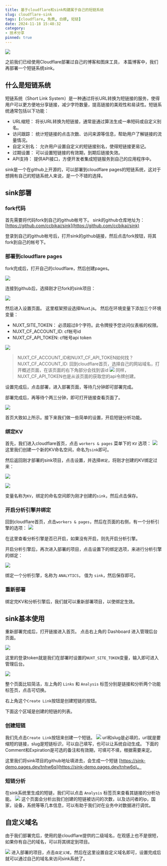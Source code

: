 ```yaml
---
title: 基于cloudflare和sink构建属于自己的短链系统
slug: cloudflare-sink
tags: [cloudflare, 免费, 白嫖, 短链]
date: 2024-11-18 15:48:32
category: 
- 技术分享
pinned: true
---
```


![](https://s2.loli.net/2024/11/18/GxQ2Vl8JqZu1O7N.png)

之前我们已经使用Cloudflare部署过自己的博客和图床工具， 本篇博客中，我们再部署一个短链系统sink。

<!-- more -->

## 什么是短链系统
短链系统（Short Link System）是一种通过将长URL转换为短链接的服务，使得用户可以更方便地分享链接，减少字符数量，提高链接的美观性和易读性。短链系统通常包括以下功能：

- URL缩短： 将长URL转换为短链接，通常是通过算法生成一串短码或自定义别名。
- 访问跟踪： 统计短链接的点击次数、访问来源等信息，帮助用户了解链接的流量情况。
- 自定义别名： 允许用户设置自定义的短链接别名，使得短链接更易记。
- 过期设置： 可以设置短链接的有效期，到期后链接失效。
- API支持： 提供API接口，方便开发者集成短链服务到自己的应用程序中。

sink是一个在github上开源的，可以部署到cloudflare pages的短链系统，这对于想拥有自己的短链系统人来说，是一个不错的选择。

## sink部署

### fork代码
首先需要将代码fork到自己的github帐号下。
sink的github仓库地址为： [https://github.com/ccbikai/sink](https://github.com/ccbikai/sink)

登录到自己的github帐号后，打开sink的github链接，然后点击fork按钮，将其fork到自己的帐号下。

### 部署到cloudflare pages
fork完成后，打开自己的cloudflare，然后创建pages。

![](https://s2.loli.net/2024/11/18/DkRCjeqdJGL2tS7.png)

连接到github后，选择刚才已fork的sink项目：

![](https://s2.loli.net/2024/11/18/H8tKDfyJ3sYAhU7.png)

然后进入设置页面。
这里框架预设选择Nuxt.js。
然后在环境变量下添加三个环境变量：
- NUXT_SITE_TOKEN： 必须超过8个字符。此令牌授予您访问仪表板的权限。
- NUXT_CF_ACCOUNT_ID: cf帐号id
- NUXT_CF_API_TOKEN: cf帐号api token

![](https://s2.loli.net/2024/11/18/3N95ancXiAy7ero.png)

> NUXT_CF_ACCOUNT_ID和NUXT_CF_API_TOKEN如何找？
> NUXT_CF_ACCOUNT_ID: 回到cloudflare首页，选择自己的网站域名，打开概述页面，在该页面的右下角部分会找到该id
> ![](https://s2.loli.net/2024/11/18/KfjkaTH48DyAZc3.png)
> 同样，NUXT_CF_API_TOKEN也是从该页面的获取您的api令牌创建。

设置完成后，点击部署，进入部署页面，等待几分钟即可部署完成。

部署完成后，再等待个两三分钟，即可打开链接查看页面了。

![](https://s2.loli.net/2024/11/18/z9WecLuA1jRMbCD.png)

首页大致如上所示。接下来我们做一些简单的设置，开启短链分析功能。

### 绑定KV
首先，我们进入cloudflare首页，点击 `workers & pages` 菜单下的 `KV` 选项：
![](https://s2.loli.net/2024/11/18/wTVu7OlWfJGMKbi.png)
这里我们创建一个新的KV命名空间，命名为`sink`即可。

然后返回刚才部署的sink项目，点击设置，并选择`绑定`，将刚才创建的KV绑定过来：

![](https://s2.loli.net/2024/11/18/zhlRJMpwE2kBfa4.png)

![](https://s2.loli.net/2024/11/18/FSam4qDvCunWf9j.png)

变量名称为`KV`，绑定的命名空间即为刚才创建的`sink`，然后点击保存。

### 开启分析引擎并绑定
回到cloudflare首页，点击`workers & pages`，然后在页面的右侧，有一个分析引擎的选项：
![](https://s2.loli.net/2024/11/18/Rmd1gTlLsip9xwQ.png)

在这里查看分析引擎是否已开启，如果没有开启，则先开启分析引擎。

开启分析引擎后，再次进入部署的项目，点击设置下的绑定选项，来进行分析引擎的绑定：

![](https://s2.loli.net/2024/11/18/A5pC8B7kP2TfhoR.png)

绑定一个分析引擎，名称为 `ANALYTICS`， 值为 `sink`，然后保存即可。

### 重新部署
绑定完KV和分析引擎后，我们就可以重新部署项目，以使绑定生效。

## sink基本使用
重新部署完成后，打开链接进入首页。
点击右上角的 Dashboard 进入管理后台页面。

![](https://s2.loli.net/2024/11/18/RV2q8mnIwN4uDGB.png)

这里的登录token就是我们在部署时设置的`NUXT_SITE_TOKEN`变量，输入即可进入管理后台。

![](https://s2.loli.net/2024/11/18/6xeop4EmvsXbHwW.png)

整个页面比较简洁，左上角的 `Links` 和 `Analysis` 标签分别是链接和分析两个功能标签页，点击可切换。

右上角这个`Create Link`按钮是创建短链的按钮。

下面这个区域是创建的短链的列表。

### 创建短链
我们先点击`Create Link`按钮来创建一个短链。
![](https://s2.loli.net/2024/11/18/dXbM5F9i1ZDNYSh.png)
url和slug是必填的，url就是要缩短的链接，slug是短链标识，可以自己填写，也可以让系统自动生成。
下面的Comment和Expiration是可选的备注和有效期，可填可不填，根据需要来定。

这里我们将sink项目的github地址填进去，会生成一个短链 [https://sink-demo.pages.dev/tnhw6q](https://sink-demo.pages.dev/tnhw6q)。

### 短链分析
在sink系统里生成的短链，我们可以点击 `Analysis` 标签页来查看其链接的分析功能。
![](https://s2.loli.net/2024/11/18/wQtR4AEJVF9mbxZ.png)
这个页面会分析出我们创建的短链被访问的次数，以及访问者的ip，国家，设备，系统等等几本信息，可以有助于我们对在业务中对数据进行调优。

## 自定义域名
由于我们部署完后，使用的是cloudflare提供的二级域名，在观感上也不是很短，如果你有自己的域名，可以将其绑定到项目。

![](https://s2.loli.net/2024/11/18/zXxk7AdGpseugJR.png)
进入部署的项目，点击`自定义域`，然后在这里设置自定义域名即可，设置完成后就可以通过自己的域名来访问sink系统了。
